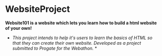 # WebsiteProject
**Website101 is a website which lets you learn how to build a html website of your own!**
* *This project intends to help it's users to learn the basics of HTML so that they can create their own website. Developed as a project submitted to Progate for the Webathon.* *
